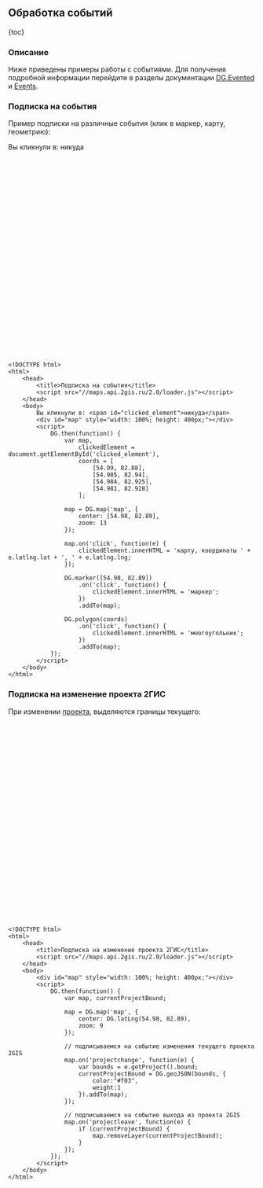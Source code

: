 ## Обработка событий

{toc}

### Описание

Ниже приведены примеры работы с событиями. Для получения подробной информации перейдите в разделы документации
<a href="/doc/maps/ru/manual/base-classes#dgevented">DG.Evented</a> и <a href="/doc/maps/ru/manual/base-classes#events">Events</a>.

### Подписка на события

Пример подписки на различные события (клик в маркер, карту, геометрию):

Вы кликнули в: <span id="clicked_element">никуда</span>
<script src="//maps.api.2gis.ru/2.0/loader.js"></script>
<div id="map" style="width: 100%; height: 400px;"></div>
<script>
    DG.then(function() {
        var map,
            clickedElement = document.getElementById('clicked_element'),
            coords = [
                [54.99, 82.88],
                [54.985, 82.94],
                [54.984, 82.925],
                [54.981, 82.928]
            ];

        map = DG.map('map', {
            center: [54.98, 82.89],
            zoom: 13
        });

        map.on('click', function(e) {
            clickedElement.innerHTML = 'карту, координаты ' + e.latlng.lat + ', ' + e.latlng.lng;
        });

        DG.marker([54.98, 82.89])
            .on('click', function() {
                clickedElement.innerHTML = 'маркер';
            })
            .addTo(map);

        DG.polygon(coords)
            .on('click', function() {
                clickedElement.innerHTML = 'многоугольник';
            })
            .addTo(map);
    });
</script>

    <!DOCTYPE html>
    <html>
        <head>
            <title>Подписка на события</title>
            <script src="//maps.api.2gis.ru/2.0/loader.js"></script>
        </head>
        <body>
            Вы кликнули в: <span id="clicked_element">никуда</span>
            <div id="map" style="width: 100%; height: 400px;"></div>
            <script>
                DG.then(function() {
                    var map,
                        clickedElement = document.getElementById('clicked_element'),
                        coords = [
                            [54.99, 82.88],
                            [54.985, 82.94],
                            [54.984, 82.925],
                            [54.981, 82.928]
                        ];

                    map = DG.map('map', {
                        center: [54.98, 82.89],
                        zoom: 13
                    });

                    map.on('click', function(e) {
                        clickedElement.innerHTML = 'карту, координаты ' + e.latlng.lat + ', ' + e.latlng.lng;
                    });

                    DG.marker([54.98, 82.89])
                        .on('click', function() {
                            clickedElement.innerHTML = 'маркер';
                        })
                        .addTo(map);

                    DG.polygon(coords)
                        .on('click', function() {
                            clickedElement.innerHTML = 'многоугольник';
                        })
                        .addTo(map);
                });
            </script>
        </body>
    </html>

### Подписка на изменение проекта 2ГИС

При изменении <a href="/doc/maps/ru/manual/map#map-projectdetector">проекта</a>, выделяются границы текущего:

<div id="map1" style="width: 100%; height: 400px;"></div>
<script>
    DG.then(function() {
        var map, currentProjectBound;

        map = DG.map('map1', {
            center: DG.latLng(54.98, 82.89),
            zoom: 9
        });

        // подписываемся на событие изменения текущего проекта 2GIS
        map.on('projectchange', function(e) {
            var bounds = e.getProject().bound;
            currentProjectBound = DG.geoJSON(bounds, {
                color:"#f03",
                weight:1
            }).addTo(map);
        });

        // подписываемся на событие выхода из проекта 2GIS
        map.on('projectleave', function(e) {
            if (currentProjectBound) {
                map.removeLayer(currentProjectBound);
            }
        });
    });
</script>

    <!DOCTYPE html>
    <html>
        <head>
            <title>Подписка на изменение проекта 2ГИС</title>
            <script src="//maps.api.2gis.ru/2.0/loader.js"></script>
        </head>
        <body>
            <div id="map" style="width: 100%; height: 400px;"></div>
            <script>
                DG.then(function() {
                    var map, currentProjectBound;

                    map = DG.map('map', {
                        center: DG.latLng(54.98, 82.89),
                        zoom: 9
                    });

                    // подписываемся на событие изменения текущего проекта 2GIS
                    map.on('projectchange', function(e) {
                        var bounds = e.getProject().bound;
                        currentProjectBound = DG.geoJSON(bounds, {
                            color:"#f03",
                            weight:1
                        }).addTo(map);
                    });

                    // подписываемся на событие выхода из проекта 2GIS
                    map.on('projectleave', function(e) {
                        if (currentProjectBound) {
                            map.removeLayer(currentProjectBound);
                        }
                    });
                });
            </script>
        </body>
    </html>
